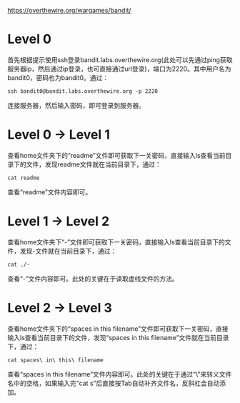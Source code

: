 https://overthewire.org/wargames/bandit/  
  
# Level 0
首先根据提示使用ssh登录bandit.labs.overthewire.org(此处可以先通过ping获取服务器ip，然后通过ip登录，也可直接通过url登录)，端口为2220。其中用户名为bandit0，密码也为bandit0。通过：  
```
ssh bandit0@bandit.labs.overthewire.org -p 2220
```
连接服务器，然后输入密码，即可登录到服务器。

# Level 0 → Level 1
查看home文件夹下的“readme”文件即可获取下一关密码，直接输入ls查看当前目录下的文件，发现readme文件就在当前目录下，通过：
```
cat readme
```
查看“readme”文件内容即可。
<!-- 下一关用户名bandit1，密码：boJ9jbbUNNfktd78OOpsqOltutMc3MY1-->


# Level 1 → Level 2
查看home文件夹下“-”文件即可获取下一关密码，直接输入ls查看当前目录下的文件，发现-文件就在当前目录下，通过：
```
cat ./-
```
查看“-”文件内容即可。此处的关键在于读取虚线文件的方法。
<!-- 下一关用户名bandit2，密码：CV1DtqXWVFXTvM2F0k09SHz0YwRINYA9-->

# Level 2 → Level 3
查看home文件夹下的“spaces in this filename”文件即可获取下一关密码，直接输入ls查看当前目录下的文件，发现“spaces in this filename”文件就在当前目录下，通过：
```
cat spaces\ in\ this\ filename
```
查看“spaces in this filename”文件内容即可。此处的关键在于通过“\”来转义文件名中的空格，如果输入完“cat s”后直接按Tab自动补齐文件名，反斜杠会自动添加。
<!-- 下一关用户名bandit3，密码：UmHadQclWmgdLOKQ3YNgjWxGoRMb5luK-->

